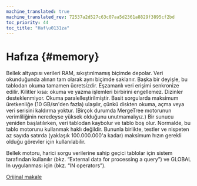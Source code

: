 ```yaml
---
machine_translated: true
machine_translated_rev: 72537a2d527c63c07aa5d2361a8829f3895cf2bd
toc_priority: 44
toc_title: "Haf\u0131za"
---
```


# Hafıza {#memory}

Bellek altyapısı verileri RAM, sıkıştırılmamış biçimde depolar. Veri okunduğunda alınan tam olarak aynı biçimde saklanır. Başka bir deyişle, bu tablodan okuma tamamen ücretsizdir.
Eşzamanlı veri erişimi senkronize edilir. Kilitler kısa: okuma ve yazma işlemleri birbirini engellemez.
Dizinler desteklenmiyor. Okuma paralelleştirilmiştir.
Basit sorgularda maksimum üretkenliğe (10 GB/sn'den fazla) ulaşılır, çünkü diskten okuma, açma veya veri serisini kaldırma yoktur. (Birçok durumda MergeTree motorunun verimliliğinin neredeyse yüksek olduğunu unutmamalıyız.)
Bir sunucu yeniden başlatılırken, veri tablodan kaybolur ve tablo boş olur.
Normalde, bu tablo motorunu kullanmak haklı değildir. Bununla birlikte, testler ve nispeten az sayıda satırda (yaklaşık 100.000.000'a kadar) maksimum hızın gerekli olduğu görevler için kullanılabilir.

Bellek motoru, harici sorgu verilerine sahip geçici tablolar için sistem tarafından kullanılır (bkz. “External data for processing a query”) ve GLOBAL In uygulanması için (bkz. “IN operators”).

[Orijinal makale](https://clickhouse.tech/docs/en/operations/table_engines/memory/) <!--hide-->
